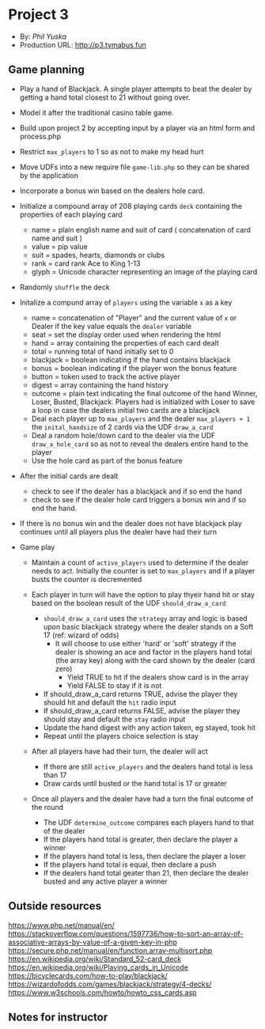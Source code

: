 # Project 3
+ By: *Phil Yuska*
+ Production URL: <http://p3.tymabus.fun>

## Game planning
* Play a hand of Blackjack. A single player attempts to beat the dealer by getting a hand total closest to 21 without going over.
* Model it after the traditional casino table game.
* Build upon project 2 by accepting input by a player via an html form and process.php
* Restrict `max_players` to 1 so as not to make my head hurt
* Move UDFs into a new require file `game-lib.php` so they can be shared by the application 
* Incorporate a bonus win based on the dealers hole card.

* Initialize a compound array of 208 playing cards `deck` containing the properties of each playing card 
	* name = plain english name and suit of card ( concatenation of card name and suit )
	* value = pip value
	* suit = spades, hearts, diamonds or clubs
	* rank = card rank Ace to King 1-13
	* glyph = Unicode character representing an image of the playing card

* Randomly `shuffle` the deck

* Initalize a compund array of `players` using the variable `x` as a key
	* name = concatenation of "Player" and the current value of `x` or Dealer if the key value equals the `dealer` variable
	* seat = set the display order used when rendering the html
	* hand = array containing the properties of each card dealt
	* total = running total of hand initially set to 0
	* blackjack = boolean indicating if the hand contains blackjack
	* bonus = boolean indicating if the player won the bonus feature
	* button = token used to track the active player 
	* digest = array containing the hand history
	* outcome = plain text indicating the final outcome of the hand Winner, Loser, Busted, Blackjack. Players had is initialized with Loser to save a loop in case the dealers initial two cards are a blackjack
	* Deal each player up to `max_players` and the dealer `max_players + 1` the `inital_handsize` of 2 cards via the UDF `draw_a_card`
	* Deal a random hole/down card to the dealer via the UDF `draw_a_hole_card` so as not to reveal the dealers entire hand to the player
	* Use the hole card as part of the bonus feature

* After the initial cards are dealt
	* check to see if the dealer has a blackjack and if so end the hand
	* check to see if the dealer hole card triggers a bonus win and if so end the hand.

* If there is no bonus win and the dealer does not have blackjack play continues until all players plus the dealer have had their turn

* Game play
	* Maintain a count of `active_players` used to determine if the dealer needs to act. Initially the counter is set to `max_players` and if a player busts the counter is decremented

	* Each player in turn will have the option to play thyeir hand hit or stay based on the boolean result of the UDF `should_draw_a_card`
		* `should_draw_a_card` uses the `strategy` array and logic is based upon basic blackjack strategy where the dealer stands on a Soft 17 (ref: wizard of odds)
			* It will choose to use either 'hard' or 'soft' strategy if the dealer is showing an ace and factor in the players hand total (the array key) along with the card shown by the dealer (card zero) 
				* Yield TRUE to hit if the dealers show card is in the array
				* Yield FALSE to stay if it is not
		* If should_draw_a_card returns TRUE, advise the player they should hit and default the `hit` radio input
		* If should_draw_a_card returns FALSE, advise the player they should stay and default the `stay` radio input		
		* Update the hand digest with any action taken, eg stayed, took hit
		* Repeat until the players choice selection is stay
		
	* After all players have had their turn, the dealer will act
		* If there are still `active_players` and the dealers hand total is less than 17
		* Draw cards until busted or the hand total is 17 or greater

	* Once all players and the dealer have had a turn the final outcome of the round
		* The UDF `determine_outcome` compares each players hand to that of the dealer
		* If the players hand total is greater, then declare the player a winner
		* If the players hand total is less, then declare the player a loser
		* If the players hand total is equal, then declare a push
		* If the dealers hand total geater than 21, then declare the dealer busted and any active player a winner
		
		
## Outside resources
https://www.php.net/manual/en/
https://stackoverflow.com/questions/1597736/how-to-sort-an-array-of-associative-arrays-by-value-of-a-given-key-in-php
https://secure.php.net/manual/en/function.array-multisort.php
https://en.wikipedia.org/wiki/Standard_52-card_deck
https://en.wikipedia.org/wiki/Playing_cards_in_Unicode
https://bicyclecards.com/how-to-play/blackjack/
https://wizardofodds.com/games/blackjack/strategy/4-decks/
https://www.w3schools.com/howto/howto_css_cards.asp

## Notes for instructor
